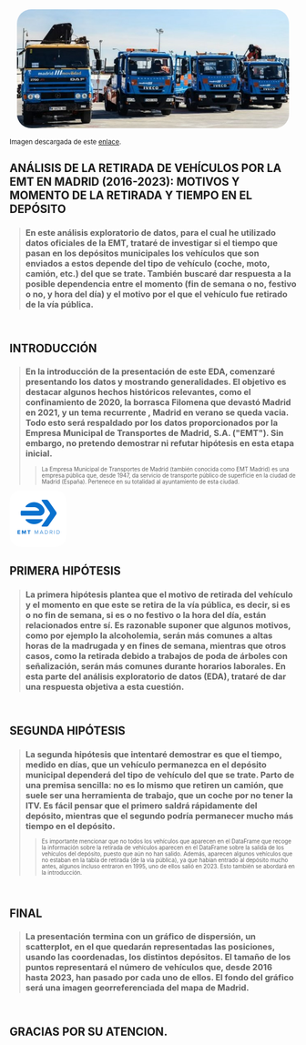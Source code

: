 <div style="display: flex; justify-content: center;">
    <img src="Jupyter/IA/GRUemt.jpg" style="border-radius: 25px; width: 95%;">
</div>

<small>Imagen descargada de este [enlace](https://blog.emtmadrid.es/2019/05/01/la-grua-en-madrid/).<small> 

# **ANÁLISIS DE LA RETIRADA DE VEHÍCULOS POR LA EMT EN MADRID (2016-2023): MOTIVOS Y MOMENTO DE LA RETIRADA Y TIEMPO EN EL DEPÓSITO**
 
> ## En este **análisis exploratorio de datos**, para el cual he utilizado **datos oficiales de la EMT**, trataré de investigar si **el tiempo** que pasan en los **depósitos municipales** los vehículos que son enviados a estos depende del **tipo de vehículo** (coche, moto, camión, etc.) del que se trate. También buscaré dar respuesta a la posible dependencia entre **el momento** (fin de semana o no, festivo o no, y hora del día) y el motivo por el que el vehículo fue retirado de la vía pública.
<br>

# **INTRODUCCIÓN**
> ## En la **introducción** de la presentación de este **EDA**, comenzaré presentando los datos y mostrando generalidades. El **objetivo** es destacar algunos **hechos históricos** relevantes, como el **confinamiento** de 2020, la **borrasca Filomena** que devastó Madrid en 2021, y un tema recurrente , **Madrid** en verano se queda **vacia**. Todo esto será respaldado por los **datos** proporcionados por la Empresa Municipal de Transportes de Madrid, S.A. (**"EMT"**). Sin embargo, no pretendo demostrar ni refutar **hipótesis** en esta etapa inicial.  
>>La Empresa Municipal de Transportes de Madrid (también conocida como EMT Madrid) es una empresa pública que, desde 1947, da servicio de transporte público de superficie en la ciudad de Madrid (España). Pertenece en su totalidad al ayuntamiento de esta ciudad.  
<img src="Jupyter/IA/EMT.png" alt="Texto alternativo" style="width:100px;height:100px;border-radius:20px;">  
 
<br>

# **PRIMERA HIPÓTESIS**
> ## La primera hipótesis plantea que el motivo de retirada del vehículo y el momento en que este se retira de la vía pública, es decir, si es o no **fin de semana**, si es o no **festivo** o la **hora del día**, están relacionados entre sí. Es razonable suponer que algunos **motivos**, como por ejemplo la **alcoholemia**, serán más comunes a altas horas de la **madrugada** y en **fines de semana**, mientras que otros casos, como la retirada debido a trabajos de **poda de árboles** con **señalización**, serán más comunes durante **horarios laborales**. En esta parte del **análisis exploratorio de datos** (**EDA**), trataré de dar una respuesta objetiva a esta cuestión. 
<br>

# **SEGUNDA HIPÓTESIS** 
> ## La segunda hipótesis que intentaré demostrar es que el **tiempo**, medido en **días**, que un **vehículo** permanezca en el **depósito municipal** dependerá del **tipo de vehículo** del que se trate. Parto de una premisa sencilla: no es lo mismo que retiren un **camión**, que suele ser una herramienta de trabajo, que un **coche** por no tener la **ITV**. Es fácil pensar que el primero **saldrá rápidamente** del depósito, mientras que el segundo podría **permanecer mucho más tiempo** en el depósito. 
>>Es importante mencionar que no todos los vehículos que aparecen en el DataFrame que recoge la información sobre la retirada de vehículos aparecen en el DataFrame sobre la salida de los vehículos del depósito, puesto que aún no han salido. Además, aparecen algunos vehículos que no estaban en la tabla de retirada (de la vía pública), ya que habían entrado al depósito mucho antes, algunos incluso entraron en 1995, uno de ellos salió en 2023. Esto también se abordará en la introducción. 
<br> 

# **FINAL**
> ## La presentación termina con un **gráfico de dispersión**, un **scatterplot**, en el que quedarán representadas las posiciones, usando las coordenadas, los distintos **depósitos**. El tamaño de los puntos representará el número de **vehículos** que, desde **2016 hasta 2023**, han pasado por cada uno de ellos. El fondo del gráfico será una **imagen georreferenciada** del mapa de Madrid. 
<br> 

# **GRACIAS POR SU ATENCION.** 
